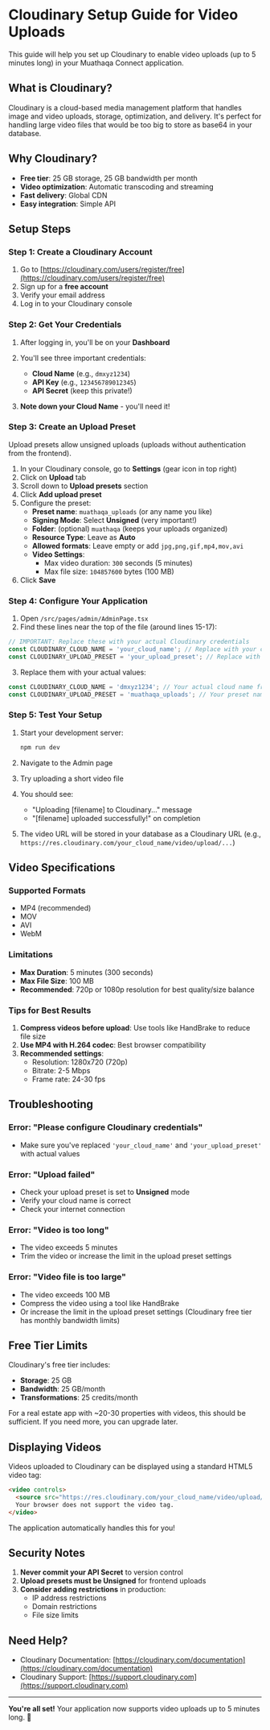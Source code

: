 # Cloudinary Setup Guide for Video Uploads

This guide will help you set up Cloudinary to enable video uploads (up to 5 minutes long) in your Muathaqa Connect application.

## What is Cloudinary?

Cloudinary is a cloud-based media management platform that handles image and video uploads, storage, optimization, and delivery. It's perfect for handling large video files that would be too big to store as base64 in your database.

## Why Cloudinary?

- **Free tier**: 25 GB storage, 25 GB bandwidth per month
- **Video optimization**: Automatic transcoding and streaming
- **Fast delivery**: Global CDN
- **Easy integration**: Simple API

## Setup Steps

### Step 1: Create a Cloudinary Account

1. Go to [https://cloudinary.com/users/register/free](https://cloudinary.com/users/register/free)
2. Sign up for a **free account**
3. Verify your email address
4. Log in to your Cloudinary console

### Step 2: Get Your Credentials

1. After logging in, you'll be on your **Dashboard**
2. You'll see three important credentials:
   - **Cloud Name** (e.g., `dmxyz1234`)
   - **API Key** (e.g., `123456789012345`)
   - **API Secret** (keep this private!)

3. **Note down your Cloud Name** - you'll need it!

### Step 3: Create an Upload Preset

Upload presets allow unsigned uploads (uploads without authentication from the frontend).

1. In your Cloudinary console, go to **Settings** (gear icon in top right)
2. Click on **Upload** tab
3. Scroll down to **Upload presets** section
4. Click **Add upload preset**
5. Configure the preset:
   - **Preset name**: `muathaqa_uploads` (or any name you like)
   - **Signing Mode**: Select **Unsigned** (very important!)
   - **Folder**: (optional) `muathaqa` (keeps your uploads organized)
   - **Resource Type**: Leave as **Auto**
   - **Allowed formats**: Leave empty or add `jpg,png,gif,mp4,mov,avi`
   - **Video Settings**:
     - Max video duration: `300` seconds (5 minutes)
     - Max file size: `104857600` bytes (100 MB)
6. Click **Save**

### Step 4: Configure Your Application

1. Open `/src/pages/admin/AdminPage.tsx`
2. Find these lines near the top of the file (around lines 15-17):

```typescript
// IMPORTANT: Replace these with your actual Cloudinary credentials
const CLOUDINARY_CLOUD_NAME = 'your_cloud_name'; // Replace with your cloud name
const CLOUDINARY_UPLOAD_PRESET = 'your_upload_preset'; // Replace with your unsigned upload preset
```

3. Replace them with your actual values:

```typescript
const CLOUDINARY_CLOUD_NAME = 'dmxyz1234'; // Your actual cloud name from Step 2
const CLOUDINARY_UPLOAD_PRESET = 'muathaqa_uploads'; // Your preset name from Step 3
```

### Step 5: Test Your Setup

1. Start your development server:
   ```bash
   npm run dev
   ```

2. Navigate to the Admin page
3. Try uploading a short video file
4. You should see:
   - "Uploading [filename] to Cloudinary..." message
   - "[filename] uploaded successfully!" on completion
5. The video URL will be stored in your database as a Cloudinary URL (e.g., `https://res.cloudinary.com/your_cloud_name/video/upload/...`)

## Video Specifications

### Supported Formats
- MP4 (recommended)
- MOV
- AVI
- WebM

### Limitations
- **Max Duration**: 5 minutes (300 seconds)
- **Max File Size**: 100 MB
- **Recommended**: 720p or 1080p resolution for best quality/size balance

### Tips for Best Results
1. **Compress videos before upload**: Use tools like HandBrake to reduce file size
2. **Use MP4 with H.264 codec**: Best browser compatibility
3. **Recommended settings**:
   - Resolution: 1280x720 (720p)
   - Bitrate: 2-5 Mbps
   - Frame rate: 24-30 fps

## Troubleshooting

### Error: "Please configure Cloudinary credentials"
- Make sure you've replaced `'your_cloud_name'` and `'your_upload_preset'` with actual values

### Error: "Upload failed"
- Check your upload preset is set to **Unsigned** mode
- Verify your cloud name is correct
- Check your internet connection

### Error: "Video is too long"
- The video exceeds 5 minutes
- Trim the video or increase the limit in the upload preset settings

### Error: "Video file is too large"
- The video exceeds 100 MB
- Compress the video using a tool like HandBrake
- Or increase the limit in the upload preset settings (Cloudinary free tier has monthly bandwidth limits)

## Free Tier Limits

Cloudinary's free tier includes:
- **Storage**: 25 GB
- **Bandwidth**: 25 GB/month
- **Transformations**: 25 credits/month

For a real estate app with ~20-30 properties with videos, this should be sufficient. If you need more, you can upgrade later.

## Displaying Videos

Videos uploaded to Cloudinary can be displayed using a standard HTML5 video tag:

```html
<video controls>
  <source src="https://res.cloudinary.com/your_cloud_name/video/upload/..." type="video/mp4" />
  Your browser does not support the video tag.
</video>
```

The application automatically handles this for you!

## Security Notes

1. **Never commit your API Secret** to version control
2. **Upload presets must be Unsigned** for frontend uploads
3. **Consider adding restrictions** in production:
   - IP address restrictions
   - Domain restrictions
   - File size limits

## Need Help?

- Cloudinary Documentation: [https://cloudinary.com/documentation](https://cloudinary.com/documentation)
- Cloudinary Support: [https://support.cloudinary.com](https://support.cloudinary.com)

---

**You're all set!** Your application now supports video uploads up to 5 minutes long. 🎉

